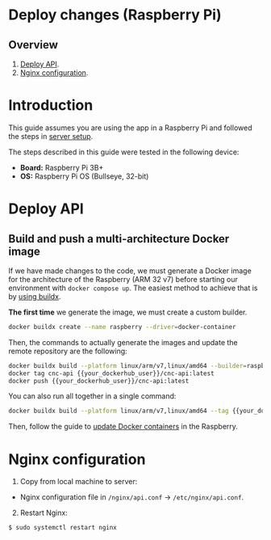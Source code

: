 # Deploy changes (Raspberry Pi)

## Overview

1. [Deploy API](#deploy-api).
1. [Nginx configuration](#nginx-configuration).

# Introduction

This guide assumes you are using the app in a Raspberry Pi and followed the steps in [server setup](./server-setup.md).

The steps described in this guide were tested in the following device:
- **Board:** Raspberry Pi 3B+
- **OS:** Raspberry Pi OS (Bullseye, 32-bit)

# Deploy API

## Build and push a multi-architecture Docker image

If we have made changes to the code, we must generate a Docker image for the architecture of the Raspberry (ARM 32 v7) before starting our environment with `docker compose up`. The easiest method to achieve that is by [using buildx](https://docs.docker.com/build/building/multi-platform/#multiple-native-nodes).

**The first time** we generate the image, we must create a custom builder.

```bash
docker buildx create --name raspberry --driver=docker-container
```

Then, the commands to actually generate the images and update the remote repository are the following:

```bash
docker buildx build --platform linux/arm/v7,linux/amd64 --builder=raspberry --target production .
docker tag cnc-api {{your_dockerhub_user}}/cnc-api:latest
docker push {{your_dockerhub_user}}/cnc-api:latest
```

You can also run all together in a single command:

```bash
docker buildx build --platform linux/arm/v7,linux/amd64 --tag {{your_dockerhub_user}}/cnc-api:latest --builder=raspberry --target production --push .
```

Then, follow the guide to [update Docker containers](../../README.md#update-docker-containers) in the Raspberry.

# Nginx configuration

1. Copy from local machine to server:

- Nginx configuration file in `/nginx/api.conf` -> `/etc/nginx/api.conf`.

2. Restart Nginx:

```bash
$ sudo systemctl restart nginx
```
